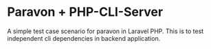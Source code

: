 # Paravon + PHP-CLI-Server
A simple test case scenario for paravon in Laravel PHP. This is to test independent cli dependencies in backend application.
